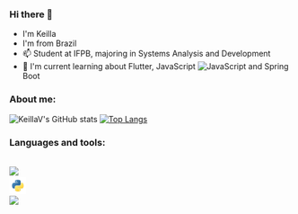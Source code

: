 ### Hi there 👋
- I'm Keilla
- I'm from Brazil 
- 📫 Student at IFPB, majoring in Systems Analysis and Development
- 🌱 I'm current learning about Flutter, JavaScript ![JavaScript](https://img.shields.io/badge/--F7DF1E?logo=javascript&logoColor=000) and Spring Boot

### About me:
![KeillaV's GitHub stats](https://github-readme-stats.vercel.app/api?username=KeillaV&show_icons=true&theme=merko)    [![Top Langs](https://github-readme-stats.vercel.app/api/top-langs/?username=KeillaV&theme=merko)](https://github.com/KeillaV/github-readme-stats)

### Languages and tools:
<code>
<img height= "30"src= "https://cpng.pikpng.com/pngl/s/146-1469146_java-logo-png-transparent-vector-java-logo-png.png">
<img height= "30"src= "https://raw.githubusercontent.com/github/explore/80688e429a7d4ef2fca1e82350fe8e3517d3494d/topics/python/python.png"> 
<img height= "30"src= "https://img.shields.io/badge/MySQL-00000F?style=for-the-badge&logo=mysql&logoColor=white">
</code>
